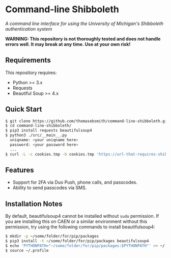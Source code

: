 # Command-line Shibboleth
*A command line interface for using the University of Michigan's
Shibboleth authentication system*

**WARNING: This repository is not thoroughly tested and does not
handle errors well.  It may break at any time. Use at your own risk!**

## Requirements
This repository requires:
 - Python >= 3.x
 - Requests
 - Beautiful Soup >= 4.x

## Quick Start
```sh
$ git clone https://github.com/thomasebsmith/command-line-shibboleth.git
$ cd command-line-shibboleth/
$ pip3 install requests beautifulsoup4
$ python3 ./src/__main__.py
  uniqname: <your uniqname here>
  password: <your password here>
  ...
$ curl -L -c cookies.tmp -b cookies.tmp 'https://url-that-requires-shibboleth'
```

## Features
 - Support for 2FA via Duo Push, phone calls, and passcodes.
 - Ability to send passcodes via SMS.

## Installation Notes
By default, beautifulsoup4 cannot be installed without `sudo` permission.
If you are installing this on CAEN or a similar environment without this
permission, try using the following commands to install beautifulsoup4:
```sh
$ mkdir -p ~/some/folder/for/pip/packages
$ pip3 install -t ~/some/folder/for/pip/packages beautifulsoup4
$ echo 'PYTHONPATH="~/some/folder/for/pip/packages:$PYTHONPATH"' >> ~/.profile
$ source ~/.profile
```
